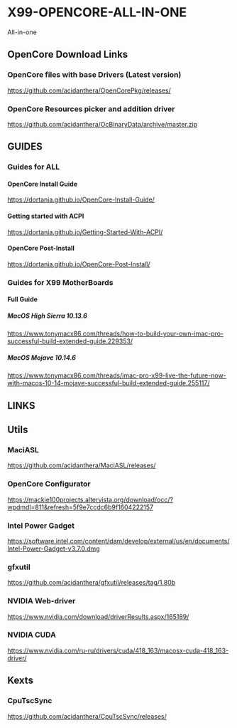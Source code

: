 # X99-OPENCORE-ALL-IN-ONE
All-in-one

## OpenCore Download Links

### OpenCore files with base Drivers (Latest version)
https://github.com/acidanthera/OpenCorePkg/releases/

### OpenCore Resources picker and addition driver
https://github.com/acidanthera/OcBinaryData/archive/master.zip

## GUIDES

### Guides for ALL

#### OpenCore Install Guide
https://dortania.github.io/OpenCore-Install-Guide/

#### Getting started with ACPI
https://dortania.github.io/Getting-Started-With-ACPI/

#### OpenCore Post-Install
https://dortania.github.io/OpenCore-Post-Install/

### Guides for X99 MotherBoards

#### Full Guide

##### MacOS High Sierra 10.13.6
https://www.tonymacx86.com/threads/how-to-build-your-own-imac-pro-successful-build-extended-guide.229353/

##### MacOS Mojave 10.14.6
https://www.tonymacx86.com/threads/imac-pro-x99-live-the-future-now-with-macos-10-14-mojave-successful-build-extended-guide.255117/

## LINKS





## Utils

### MaciASL
https://github.com/acidanthera/MaciASL/releases/

### OpenCore Configurator
https://mackie100projects.altervista.org/download/occ/?wpdmdl=811&refresh=5f9e7ccdc6b9f1604222157

###  Intel Power Gadget
https://software.intel.com/content/dam/develop/external/us/en/documents/Intel-Power-Gadget-v3.7.0.dmg

### gfxutil
https://github.com/acidanthera/gfxutil/releases/tag/1.80b

### NVIDIA Web-driver
https://www.nvidia.com/download/driverResults.aspx/165189/

### NVIDIA CUDA
https://www.nvidia.com/ru-ru/drivers/cuda/418_163/macosx-cuda-418_163-driver/


## Kexts

###

### CpuTscSync
https://github.com/acidanthera/CpuTscSync/releases/
